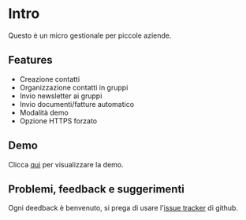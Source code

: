 # Intro
Questo è un micro gestionale per piccole aziende.

## Features
- Creazione contatti
- Organizzazione contatti in gruppi
- Invio newsletter ai gruppi
- Invio documenti/fatture automatico
- Modalità demo
- Opzione HTTPS forzato

## Demo
Clicca [qui](https://ugest.gufoe.it) per visualizzare la demo.

## Problemi, feedback e suggerimenti
Ogni deedback è benvenuto, si prega di usare l'[issue tracker](https://github.com/gufoe/micro-gest/issues) di github.
